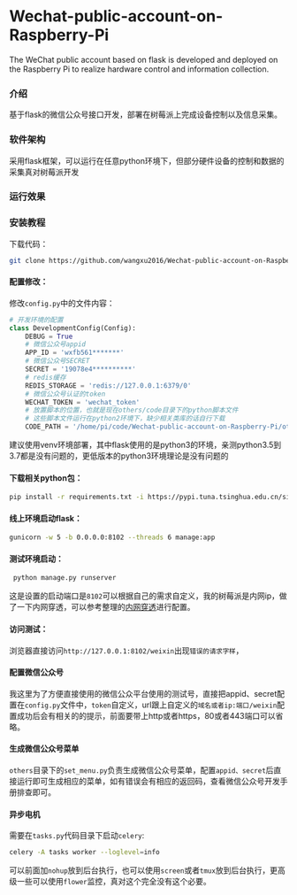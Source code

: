 # Wechat-public-account-on-Raspberry-Pi
The WeChat public account based on flask is developed and deployed on the Raspberry Pi to realize hardware control and information collection.

### 介绍
基于flask的微信公众号接口开发，部署在树莓派上完成设备控制以及信息采集。

### 软件架构
采用flask框架，可以运行在任意python环境下，但部分硬件设备的控制和数据的采集真对树莓派开发

### 运行效果

### 安装教程
下载代码：
```bash
git clone https://github.com/wangxu2016/Wechat-public-account-on-Raspberry-Pi.git
```
#### 配置修改：
修改`config.py`中的文件内容：

```python
# 开发环境的配置
class DevelopmentConfig(Config):
    DEBUG = True
    # 微信公众号appid
    APP_ID = 'wxfb561*******'
    # 微信公众号SECRET
    SECRET = '19078e4**********'
    # redis缓存
    REDIS_STORAGE = 'redis://127.0.0.1:6379/0'
    # 微信公众号认证的token
    WECHAT_TOKEN = 'wechat_token'
    # 放置脚本的位置，也就是现在others/code目录下的python脚本文件
    # 这些脚本文件运行在python2环境下，缺少相关类库的话自行下载
    CODE_PATH = '/home/pi/code/Wechat-public-account-on-Raspberry-Pi/others'

```
建议使用venv环境部署，其中flask使用的是python3的环境，亲测python3.5到3.7都是没有问题的，更低版本的python3环境理论是没有问题的
#### 下载相关python包：
```bash
pip install -r requirements.txt -i https://pypi.tuna.tsinghua.edu.cn/simple some-package
```
#### 线上环境启动flask：
```bash
gunicorn -w 5 -b 0.0.0.0:8102 --threads 6 manage:app
```
#### 测试环境启动：
```bash
 python manage.py runserver
```
这是设置的启动端口是`8102`可以根据自己的需求自定义，我的树莓派是内网ip，做了一下内网穿透，可以参考整理的[内网穿透](https://nknow.top/build-your-own-ngrok-intranet-penetration.html)进行配置。

#### 访问测试：
浏览器直接访问`http://127.0.0.1:8102/weixin`出现`错误的请求字样`，

#### 配置微信公众号
我这里为了方便直接使用的微信公众平台使用的测试号，直接把appid、secret配置在`config.py`文件中，`token`自定义，url跟上自定义的`域名或者ip:端口/weixin`配置成功后会有相关的的提示，前面要带上http或者https，80或者443端口可以省略。

#### 生成微信公众号菜单
`others`目录下的`set_menu.py`负责生成微信公众号菜单，配置`appid、secret`后直接运行即可生成相应的菜单，如有错误会有相应的返回码，查看微信公众号开发手册排查即可。

#### 异步电机
需要在`tasks.py`代码目录下启动`celery`:
```bash
celery -A tasks worker --loglevel=info
```
可以前面加`nohup`放到后台执行，也可以使用`screen`或者`tmux`放到后台执行，更高级一些可以使用`flower`监控，真对这个完全没有这个必要。


